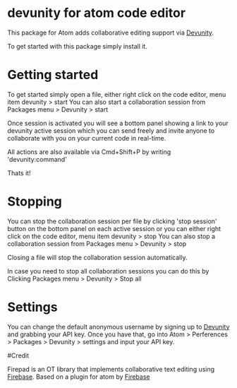 # devunity for atom code editor

This package for Atom adds collaborative editing support via [Devunity](https://devunity.com).

To get started with this package simply install it.


# Getting started

To get started simply open a file, either right click on the code editor, menu item devunity > start
You can also start a collaboration session from Packages menu > Devunity > start

Once session is activated you will see a bottom panel showing a link to your devunity active session which you can send freely and invite anyone to collaborate with you on your current code in real-time.

All actions are also available via Cmd+Shift+P by writing 'devunity:command'

Thats it!

# Stopping

You can stop the collaboration session per file by clicking 'stop session' button on the bottom panel on each active session or you can either right click on the code editor, menu item devunity > stop
You can also stop a collaboration session from Packages menu > Devunity > stop

Closing a file will stop the collaboration session automatically.

In case you need to stop all collaboration sessions you can do this by Clicking Packages menu > Devunity > Stop all

# Settings

You can change the default anonymous username by signing up to [Devunity](https://devunity.com) and grabbing your API key. Once you have that, go into Atom > Perferences > Packages > Devunity > settings and input your API key.


#Credit

Firepad is an OT library that implements collaborative text editing using [Firebase](https://www.firebase.com).
Based on a plugin for atom by [Firebase](https://github.com/firebase/atom-firepad)
